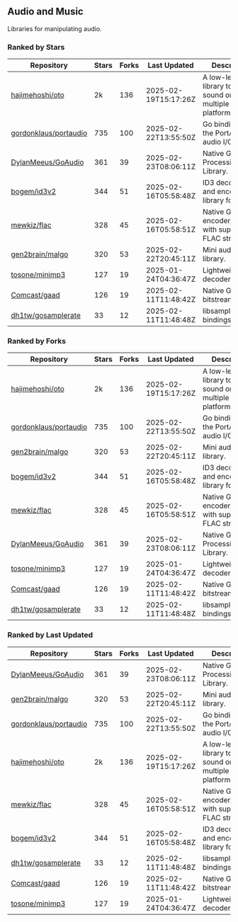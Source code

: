 ## Audio and Music

Libraries for manipulating audio.

### Ranked by Stars

| Repository | Stars | Forks | Last Updated | Description | 
|------------|-------|-------|--------------|-------------|
| [hajimehoshi/oto](https://github.com/hajimehoshi/oto) | 2k | 136 | 2025-02-19T15:17:26Z |  A low-level library to play sound on multiple platforms. |
| [gordonklaus/portaudio](https://github.com/gordonklaus/portaudio) | 735 | 100 | 2025-02-22T13:55:50Z |  Go bindings for the PortAudio audio I/O library. |
| [DylanMeeus/GoAudio](https://github.com/DylanMeeus/GoAudio) | 361 | 39 | 2025-02-23T08:06:11Z |  Native Go Audio Processing Library. |
| [bogem/id3v2](https://github.com/bogem/id3v2) | 344 | 51 | 2025-02-16T05:58:48Z |  ID3 decoding and encoding library for Go. |
| [mewkiz/flac](https://github.com/mewkiz/flac) | 328 | 45 | 2025-02-16T05:58:51Z |  Native Go FLAC encoder/decoder with support for FLAC streams. |
| [gen2brain/malgo](https://github.com/gen2brain/malgo) | 320 | 53 | 2025-02-22T20:45:11Z |  Mini audio library. |
| [tosone/minimp3](https://github.com/tosone/minimp3) | 127 | 19 | 2025-01-24T04:36:47Z |  Lightweight MP3 decoder library. |
| [Comcast/gaad](https://github.com/Comcast/gaad) | 126 | 19 | 2025-02-11T11:48:42Z |  Native Go AAC bitstream parser. |
| [dh1tw/gosamplerate](https://github.com/dh1tw/gosamplerate) | 33 | 12 | 2025-02-11T11:48:48Z |  libsamplerate bindings for go. |

### Ranked by Forks

| Repository | Stars | Forks | Last Updated | Description | 
|------------|-------|-------|--------------|-------------|
| [hajimehoshi/oto](https://github.com/hajimehoshi/oto) | 2k | 136 | 2025-02-19T15:17:26Z |  A low-level library to play sound on multiple platforms. |
| [gordonklaus/portaudio](https://github.com/gordonklaus/portaudio) | 735 | 100 | 2025-02-22T13:55:50Z |  Go bindings for the PortAudio audio I/O library. |
| [gen2brain/malgo](https://github.com/gen2brain/malgo) | 320 | 53 | 2025-02-22T20:45:11Z |  Mini audio library. |
| [bogem/id3v2](https://github.com/bogem/id3v2) | 344 | 51 | 2025-02-16T05:58:48Z |  ID3 decoding and encoding library for Go. |
| [mewkiz/flac](https://github.com/mewkiz/flac) | 328 | 45 | 2025-02-16T05:58:51Z |  Native Go FLAC encoder/decoder with support for FLAC streams. |
| [DylanMeeus/GoAudio](https://github.com/DylanMeeus/GoAudio) | 361 | 39 | 2025-02-23T08:06:11Z |  Native Go Audio Processing Library. |
| [tosone/minimp3](https://github.com/tosone/minimp3) | 127 | 19 | 2025-01-24T04:36:47Z |  Lightweight MP3 decoder library. |
| [Comcast/gaad](https://github.com/Comcast/gaad) | 126 | 19 | 2025-02-11T11:48:42Z |  Native Go AAC bitstream parser. |
| [dh1tw/gosamplerate](https://github.com/dh1tw/gosamplerate) | 33 | 12 | 2025-02-11T11:48:48Z |  libsamplerate bindings for go. |

### Ranked by Last Updated

| Repository | Stars | Forks | Last Updated | Description | 
|------------|-------|-------|--------------|-------------|
| [DylanMeeus/GoAudio](https://github.com/DylanMeeus/GoAudio) | 361 | 39 | 2025-02-23T08:06:11Z |  Native Go Audio Processing Library. |
| [gen2brain/malgo](https://github.com/gen2brain/malgo) | 320 | 53 | 2025-02-22T20:45:11Z |  Mini audio library. |
| [gordonklaus/portaudio](https://github.com/gordonklaus/portaudio) | 735 | 100 | 2025-02-22T13:55:50Z |  Go bindings for the PortAudio audio I/O library. |
| [hajimehoshi/oto](https://github.com/hajimehoshi/oto) | 2k | 136 | 2025-02-19T15:17:26Z |  A low-level library to play sound on multiple platforms. |
| [mewkiz/flac](https://github.com/mewkiz/flac) | 328 | 45 | 2025-02-16T05:58:51Z |  Native Go FLAC encoder/decoder with support for FLAC streams. |
| [bogem/id3v2](https://github.com/bogem/id3v2) | 344 | 51 | 2025-02-16T05:58:48Z |  ID3 decoding and encoding library for Go. |
| [dh1tw/gosamplerate](https://github.com/dh1tw/gosamplerate) | 33 | 12 | 2025-02-11T11:48:48Z |  libsamplerate bindings for go. |
| [Comcast/gaad](https://github.com/Comcast/gaad) | 126 | 19 | 2025-02-11T11:48:42Z |  Native Go AAC bitstream parser. |
| [tosone/minimp3](https://github.com/tosone/minimp3) | 127 | 19 | 2025-01-24T04:36:47Z |  Lightweight MP3 decoder library. |

